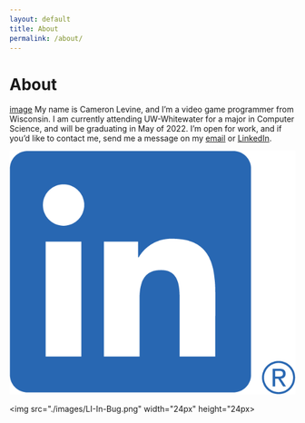 ```yaml
---
layout: default
title: About
permalink: /about/
---
```

# About
[image](./images/aboutSectionPicture.jpg)
My name is Cameron Levine, and I’m a video game programmer from Wisconsin. I am currently attending UW-Whitewater for a major in Computer Science, and will be graduating in May of 2022. I’m open for work, and if you’d like to contact me, send me a message on my [email](chaotixlevine@gmail.com) or [LinkedIn](https://www.linkedin.com/in/cameron-levine-930242214).

[![image](./images/LI-In-Bug.png)](https://www.linkedin.com/in/cameron-levine-930242214)

<img src="./images/LI-In-Bug.png" width="24px" height="24px>
